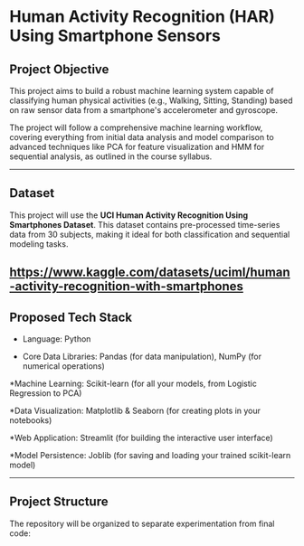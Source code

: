 # Human Activity Recognition (HAR) Using Smartphone Sensors

## Project Objective

This project aims to build a robust machine learning system capable of classifying human physical activities (e.g., Walking, Sitting, Standing) based on raw sensor data from a smartphone's accelerometer and gyroscope.

The project will follow a comprehensive machine learning workflow, covering everything from initial data analysis and model comparison to advanced techniques like PCA for feature visualization and HMM for sequential analysis, as outlined in the course syllabus.

---

## Dataset

This project will use the **UCI Human Activity Recognition Using Smartphones Dataset**. This dataset contains pre-processed time-series data from 30 subjects, making it ideal for both classification and sequential modeling tasks.

https://www.kaggle.com/datasets/uciml/human-activity-recognition-with-smartphones
---

## Proposed Tech Stack

* Language: Python

* Core Data Libraries: Pandas (for data manipulation), NumPy (for numerical operations)

*Machine Learning: Scikit-learn (for all your models, from Logistic Regression to PCA)

*Data Visualization: Matplotlib & Seaborn (for creating plots in your notebooks)

*Web Application: Streamlit (for building the interactive user interface)

*Model Persistence: Joblib (for saving and loading your trained scikit-learn model)

---

## Project Structure

The repository will be organized to separate experimentation from final code:
